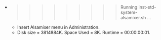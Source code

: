 * >>>>>>>>> Running inst-std-system-alsamixer.sh ...
  * Insert Alsamixer menu in Administration.
  * Disk size = 3814884K. Space Used = 8K. Runtime = 00:00:00:01.
